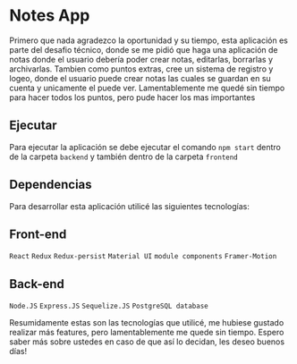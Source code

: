 # Notes App

Primero que nada agradezco la oportunidad y su tiempo, esta aplicación es parte del desafio técnico, donde se me pidió que haga una aplicación de notas donde el usuario debería poder crear notas, editarlas, borrarlas y archivarlas. Tambien como puntos extras, cree un sistema de registro y logeo, donde el usuario puede crear notas las cuales se guardan en su cuenta y unicamente el puede ver.
Lamentablemente me quedé sin tiempo para hacer todos los puntos, pero pude hacer los mas importantes

## Ejecutar

Para ejecutar la aplicación se debe ejecutar el comando `npm start` dentro de la carpeta `backend` y también dentro de la carpeta `frontend`

## Dependencias

Para desarrollar esta aplicación utilicé las siguientes tecnologías:

## Front-end

`React` 
`Redux`
`Redux-persist`
`Material UI`
`module components`
`Framer-Motion`

## Back-end

`Node.JS`
`Express.JS`
`Sequelize.JS`
`PostgreSQL database`

Resumidamente estas son las tecnologías que utilicé, me hubiese gustado realizar más features, pero lamentablemente me quede sin tiempo.
Espero saber más sobre ustedes en caso de que así lo decidan, les deseo buenos días!
